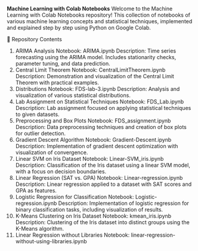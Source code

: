 **Machine Learning with Colab Notebooks**
Welcome to the Machine Learning with Colab Notebooks repository! This collection of notebooks of various machine learning concepts and statistical techniques, implemented and explained step by step using Python on Google Colab.

📁 Repository Contents
1. ARIMA Analysis
Notebook: ARIMA.ipynb
Description: Time series forecasting using the ARIMA model. Includes stationarity checks, parameter tuning, and data prediction.
3. Central Limit Theorem
Notebook: CentralLimitTheorem.ipynb
Description: Demonstration and visualization of the Central Limit Theorem with practical examples.
4. Distributions
Notebook: FDS-lab-3.ipynb
Description: Analysis and visualization of various statistical distributions.
5. Lab Assignment on Statistical Techniques
Notebook: FDS_Lab.ipynb
Description: Lab assignment focused on applying statistical techniques to given datasets.
6. Preprocessing and Box Plots
Notebook: FDS_assignment.ipynb
Description: Data preprocessing techniques and creation of box plots for outlier detection.
7. Gradient Descent Algorithm
Notebook: Gradient-Descent.ipynb
Description: Implementation of gradient descent optimization with visualization of convergence.
8. Linear SVM on Iris Dataset
Notebook: Linear-SVM_iris.ipynb
Description: Classification of the Iris dataset using a linear SVM model, with a focus on decision boundaries.
9. Linear Regression (SAT vs. GPA)
Notebook: Linear-regression.ipynb
Description: Linear regression applied to a dataset with SAT scores and GPA as features.
10. Logistic Regression for Classification
Notebook: Logistic-regression.ipynb
Description: Implementation of logistic regression for binary classification tasks, including visualization of results.
11. K-Means Clustering on Iris Dataset
Notebook: kmean_iris.ipynb
Description: Clustering of the Iris dataset into distinct groups using the K-Means algorithm.
12. Linear Regression without Libraries
Notebook: linear-regression-without-using-libraries.ipynb

